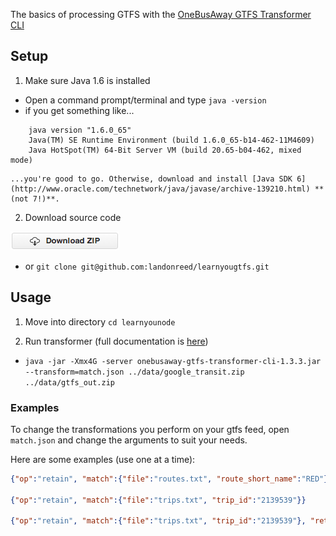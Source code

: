 The basics of processing GTFS with the [OneBusAway GTFS Transformer CLI](http://developer.onebusaway.org/modules/onebusaway-gtfs-modules/current/onebusaway-gtfs-transformer-cli.html)


## Setup

1. Make sure Java 1.6 is installed
  * Open a command prompt/terminal and type `java -version`
  * if you get something like...
  ```
      java version "1.6.0_65"
	  Java(TM) SE Runtime Environment (build 1.6.0_65-b14-462-11M4609)
	  Java HotSpot(TM) 64-Bit Server VM (build 20.65-b04-462, mixed mode)
  ```
    ...you're good to go. Otherwise, download and install [Java SDK 6](http://www.oracle.com/technetwork/java/javase/archive-139210.html) **(not 7!)**.

2. Download source code

  [![alt text](zip.png "Download this repository as a zip file")](https://github.com/landonreed/learnyougtfs/archive/master.zip)
  * or `git clone git@github.com:landonreed/learnyougtfs.git`

## Usage

1. Move into directory `cd learnyounode`

2. Run transformer (full documentation is [here](http://developer.onebusaway.org/modules/onebusaway-gtfs-modules/current-SNAPSHOT/onebusaway-gtfs-transformer-cli.html))
  * `java -jar -Xmx4G -server onebusaway-gtfs-transformer-cli-1.3.3.jar --transform=match.json ../data/google_transit.zip ../data/gtfs_out.zip`

### Examples
To change the transformations you perform on your gtfs feed, open `match.json` and change the arguments to suit your needs.

Here are some examples (use one at a time):
```json
{"op":"retain", "match":{"file":"routes.txt", "route_short_name":"RED"}}

{"op":"retain", "match":{"file":"trips.txt", "trip_id":"2139539"}}

{"op":"retain", "match":{"file":"trips.txt", "trip_id":"2139539"}, "retainBlocks":false}
```
